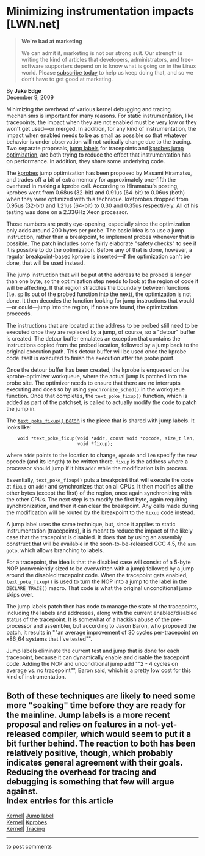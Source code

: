 # Minimizing instrumentation impacts [LWN.net]

> **We're bad at marketing**
> 
> We can admit it, marketing is not our strong suit. Our strength is writing the kind of articles that developers, administrators, and free-software supporters depend on to know what is going on in the Linux world. Please [subscribe today](/Promo/nsn-bad/subscribe) to help us keep doing that, and so we don’t have to get good at marketing. 

By **Jake Edge**  
December 9, 2009 

Minimizing the overhead of various kernel debugging and tracing mechanisms is important for many reasons. For static instrumentation, like tracepoints, the impact when they are not enabled must be very low or they won't get used—or merged. In addition, for any kind of instrumentation, the impact when enabled needs to be as small as possible so that whatever behavior is under observation will not radically change due to the tracing. Two separate proposals, [jump labels](http://lwn.net/Articles/362752/) for tracepoints and [kprobes jump optimization](http://lwn.net/Articles/364189/), are both trying to reduce the effect that instrumentation has on performance. In addition, they share some underlying code. 

The [kprobes](http://lwn.net/Articles/343766/) jump optimization has been proposed by Masami Hiramatsu, and trades off a bit of extra memory for approximately one-fifth the overhead in making a kprobe call. According to Hiramatsu's posting, kprobes went from 0.68us (32-bit) and 0.91us (64-bit) to 0.06us (both) when they were optimized with this technique. kretprobes dropped from 0.95us (32-bit) and 1.21us (64-bit) to 0.30 and 0.35us respectively. All of his testing was done on a 2.33GHz Xeon processor. 

Those numbers are pretty eye-opening, especially since the optimization only adds around 200 bytes per probe. The basic idea is to use a jump instruction, rather than a breakpoint, to implement probes whenever that is possible. The patch includes some fairly elaborate "safety checks" to see if it is possible to do the optimization. Before any of that is done, however, a regular breakpoint-based kprobe is inserted—if the optimization can't be done, that will be used instead. 

The jump instruction that will be put at the address to be probed is longer than one byte, so the optimization step needs to look at the region of code it will be affecting. If that region straddles the boundary between functions (i.e. spills out of the probed function into the next), the optimization is not done. It then decodes the function looking for jump instructions that would—or could—jump into the region, if none are found, the optimization proceeds. 

The instructions that are located at the address to be probed still need to be executed once they are replaced by a jump, of course, so a "detour" buffer is created. The detour buffer emulates an exception that contains the instructions copied from the probed location, followed by a jump back to the original execution path. This detour buffer will be used once the kprobe code itself is executed to finish the execution after the probe point. 

Once the detour buffer has been created, the kprobe is enqueued on the kprobe-optimizer workqueue, where the actual jump is patched into the probe site. The optimizer needs to ensure that there are no interrupts executing and does so by using `synchronize_sched()` in the workqueue function. Once that completes, the `text_poke_fixup()` function, which is added as part of the patchset, is called to actually modify the code to patch the jump in. 

The [`text_poke_fixup()` patch](/Articles/366007/) is the piece that is shared with jump labels. It looks like: 
    
    
        void *text_poke_fixup(void *addr, const void *opcode, size_t len,
                              void *fixup);
    

where `addr` points to the location to change, `opcode` and `len` specify the new opcode (and its length) to be written there. `fixup` is the address where a processor should jump if it hits `addr` while the modification is in process. 

Essentially, `text_poke_fixup()` puts a breakpoint that will execute the code at `fixup` on `addr` and synchronizes that on all CPUs. It then modifies all the other bytes (except the first) of the region, once again synchronizing with the other CPUs. The next step is to modify the first byte, again requiring synchronization, and then it can clear the breakpoint. Any calls made during the modification will be routed by the breakpoint to the `fixup` code instead. 

A jump label uses the same technique, but, since it applies to static instrumentation (tracepoints), it is meant to reduce the impact of the likely case that the tracepoint is disabled. It does that by using an assembly construct that will be available in the soon-to-be-released GCC 4.5, the `asm goto`, which allows branching to labels. 

For a tracepoint, the idea is that the disabled case will consist of a 5-byte NOP (conveniently sized to be overwritten with a jump) followed by a jump around the disabled tracepoint code. When the tracepoint gets enabled, `text_poke_fixup()` is used to turn the NOP into a jump to the label in the `DECLARE_TRACE()` macro. That code is what the original unconditional jump skips over. 

The jump labels patch then has code to manage the state of the tracepoints, including the labels and addresses, along with the current enabled/disabled status of the tracepoint. It is somewhat of a hackish abuse of the pre-processor and assembler, but according to Jason Baron, who proposed the patch, it results in ""an average improvement of 30 cycles per-tracepoint on x86_64 systems that I've tested"". 

Jump labels eliminate the current test and jump that is done for each tracepoint, because it can dynamically enable and disable the tracepoint code. Adding the NOP and unconditional jump add ""2 - 4 cycles on average vs. no tracepoint"", Baron [said](/Articles/366013/), which is a pretty low cost for this kind of instrumentation. 

Both of these techniques are likely to need some more "soaking" time before they are ready for the mainline. Jump labels is a more recent proposal and relies on features in a not-yet-released compiler, which would seem to put it a bit further behind. The reaction to both has been relatively positive, though, which probably indicates general agreement with their goals. Reducing the overhead for tracing and debugging is something that few will argue against.  
Index entries for this article  
---  
[Kernel](/Kernel/Index)| [Jump label](/Kernel/Index#Jump_label)  
[Kernel](/Kernel/Index)| [Kprobes](/Kernel/Index#Kprobes)  
[Kernel](/Kernel/Index)| [Tracing](/Kernel/Index#Tracing)  
  


* * *

to post comments 

